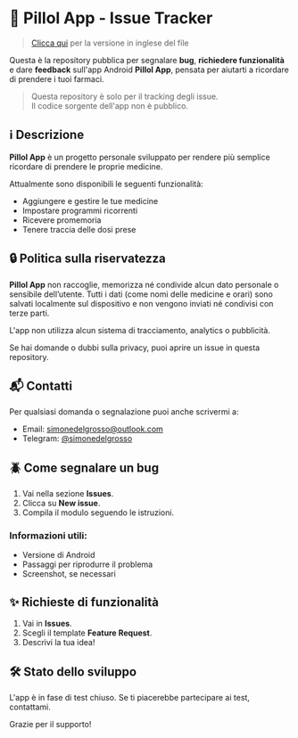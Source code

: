 # 💊 Pillol App - Issue Tracker

> [Clicca qui](README.md) per la versione in inglese del file

Questa è la repository pubblica per segnalare **bug**, **richiedere funzionalità** e dare **feedback** sull'app Android **Pillol App**, pensata per aiutarti a ricordare di prendere i tuoi farmaci.

> Questa repository è solo per il tracking degli issue.  
> Il codice sorgente dell'app non è pubblico.

## ℹ️ Descrizione

**Pillol App** è un progetto personale sviluppato per rendere più semplice ricordare di prendere le proprie medicine.  

Attualmente sono disponibili le seguenti funzionalità:

- Aggiungere e gestire le tue medicine
- Impostare programmi ricorrenti
- Ricevere promemoria
- Tenere traccia delle dosi prese

## 🔒 Politica sulla riservatezza

**Pillol App** non raccoglie, memorizza né condivide alcun dato personale o sensibile dell’utente.
Tutti i dati (come nomi delle medicine e orari) sono salvati localmente sul dispositivo e non vengono inviati né condivisi con terze parti.

L'app non utilizza alcun sistema di tracciamento, analytics o pubblicità.

Se hai domande o dubbi sulla privacy, puoi aprire un issue in questa repository.

## 📬 Contatti

Per qualsiasi domanda o segnalazione puoi anche scrivermi a:  
- Email: [simonedelgrosso@outlook.com](mailto:simonedelgrosso@outlook.com)  
- Telegram: [@simonedelgrosso](https://t.me/simdlg)

## 🪲 Come segnalare un bug

1. Vai nella sezione **Issues**.
2. Clicca su **New issue**.
3. Compila il modulo seguendo le istruzioni.

### Informazioni utili:

- Versione di Android
- Passaggi per riprodurre il problema
- Screenshot, se necessari

## ✨ Richieste di funzionalità

1. Vai in **Issues**.
2. Scegli il template **Feature Request**.
3. Descrivi la tua idea!

## 🛠️ Stato dello sviluppo

L'app è in fase di test chiuso. Se ti piacerebbe partecipare ai test, contattami.

Grazie per il supporto!